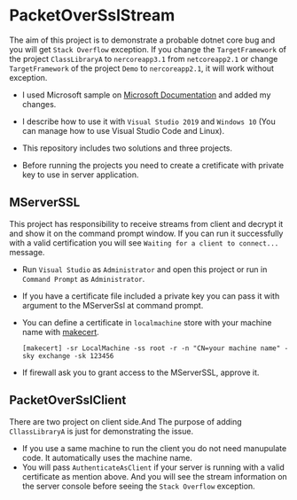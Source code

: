 # PacketOverSslStream
The aim of this project is to demonstrate a probable dotnet core bug and you will get `Stack Overflow` exception.
If you change the `TargetFramework` of the project `ClassLibraryA` to `nercoreapp3.1` from `netcoreapp2.1` or change `TargetFramework` of the project `Demo` to `nercoreapp2.1`, it will work without exception.

- I used Microsoft sample on [Microsoft Documentation](https://docs.microsoft.com/en-us/dotnet/api/system.net.security.sslstream?view=netcore-3.1) and added my changes.

- I describe how to use it with `Visual Studio 2019` and `Windows 10` (You can manage how to use Visual Studio Code and Linux).
- This repository includes two solutions and three projects.
- Before running the projects you need to create a cretificate with private key to use in server application.

## MServerSSL
This project has responsibility to receive streams from client and decrypt it and show it on the command prompt window.
If you can run it successfully with a valid certification you will see `Waiting for a client to connect...` message.

- Run `Visual Studio` as `Administrator` and open this project or run in `Command Prompt` as `Administrator`.
- If you have a certificate file included a private key you can pass it with argument to the MServerSsl at command prompt.
- You can define a certificate in `localmachine` store with your machine name with [makecert](https://docs.microsoft.com/en-us/windows/win32/seccrypto/makecert).

   `[makecert] -sr LocalMachine -ss root -r -n "CN=your machine name" -sky exchange -sk 123456`
   
- If firewall ask you to grant access to the MServerSSL, approve it.

## PacketOverSslClient
There are two project on client side.And The purpose of adding `CllassLibraryA` is just for demonstrating the issue.

- If you use a same machine to run the client you do not need manupulate code. It automatically uses the machine name.
- You will pass `AuthenticateAsClient` if your server is running with a valid certificate as mention above. And you will see the stream information on the server console before seeing the `Stack Overflow` exception.
